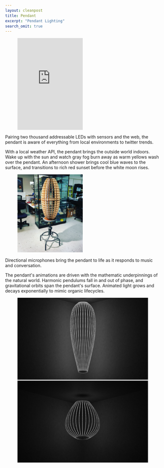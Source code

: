 ```yaml
---
layout: cleanpost
title: Pendant
excerpt: "Pendant Lighting"
search_omit: true
---
```


<!-- <figure>
  <img src="/images/PendulumWave.gif" alt="image">
</figure> -->

<!-- pendant v2 gif -->
<!-- <figure class="half">
<div style="width:50%;padding-bottom:50%;position:relative">
	<iframe src="https://giphy.com/embed/l4FGuasaZNDfUZ9N6" width="100%" height="100%" style="position:absolute" frameBorder="0" class="giphy-embed" allowFullScreen>
	</iframe>
</div>
</figure> -->

<figure class="half">
<div style="width:50%;height:0;padding-bottom:70%;position:relative;">
	<iframe src="https://giphy.com/embed/3oEhn11xX1dCvrjX7G" width="100%" height="100%" style="position:absolute" frameBorder="0" class="giphy-embed" allowFullScreen>
	</iframe>
</div>
</figure>

Pairing two thousand addressable LEDs with sensors and the web, the pendant is aware of everything from local environments to twitter trends.

With a local weather API, the pendant brings the outside world indoors. Wake up with the sun and watch gray fog burn away as warm yellows wash over the pendant. An afternoon shower brings cool blue waves to the surface, and transitions to rich red sunset before the white moon rises. 

<figure>
	<div style="width:25%;height:0;padding-bottom:0%;position:relative;"></div>
  	<img src="/images/PendantSkeleton.JPG" alt="image" width="50%" height="50%">
</figure>

Directional microphones bring the pendant to life as it responds to music and conversation. 

The pendant's animations are driven with the mathematic underpinnings of the natural world. Harmonic pendulums fall in and out of phase, and gravitational orbits span the pendant's surface. Animated light grows and decays exponentially to mimic organic lifecycles.

<figure class="half">
  <img src="/images/IlluminationRenderNarrow_1000px.png" alt="image">
  <img src="/images/IlluminationRenderWide_1000px.png" alt="image">
</figure>

<!-- <center> Kinetic Breath</center>
<figure>
  <img src="/images/LinkageWavePropagation.gif" alt="image">
</figure> -->
